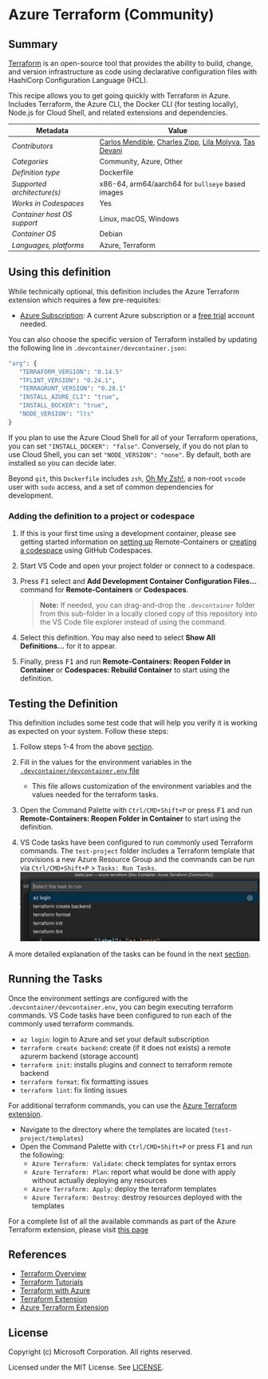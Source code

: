 # Azure Terraform (Community)

## Summary

[Terraform](https://www.terraform.io/) is an open-source tool that provides the ability to build, change, and version infrastructure as code using declarative configuration files with HashiCorp Configuration Language (HCL).

This recipe allows you to get going quickly with Terraform in Azure. Includes Terraform, the Azure CLI, the Docker CLI (for testing locally), Node.js for Cloud Shell, and related extensions and dependencies.

| Metadata | Value |  
|----------|-------|
| *Contributors* | [Carlos Mendible](https://github.com/cmendible), [Charles Zipp](https://github.com/charleszipp), [Lila Molyva](https://github.com/norelina), [Tas Devani](https://github.com/tasdevani21)  |
| *Categories* | Community, Azure, Other |
| *Definition type* | Dockerfile |
| *Supported architecture(s)* | x86-64, arm64/aarch64 for `bullseye` based images |
| *Works in Codespaces* | Yes |
| *Container host OS support* | Linux, macOS, Windows |
| *Container OS* | Debian |
| *Languages, platforms* | Azure, Terraform |

## Using this definition

While technically optional, this definition includes the Azure Terraform extension which requires a few pre-requisites:

- [Azure Subscription](https://azure.microsoft.com): A current Azure subscription or a [free trial](https://azure.microsoft.com/en-us/free/) account needed.

You can also choose the specific version of Terraform installed by updating the following line in `.devcontainer/devcontainer.json`:

```Dockerfile
"arg": {
   "TERRAFORM_VERSION": "0.14.5"
   "TFLINT_VERSION": "0.24.1",
   "TERRAGRUNT_VERSION": "0.28.1"
   "INSTALL_AZURE_CLI": "true",
   "INSTALL_DOCKER": "true",
   "NODE_VERSION": "lts"
}
```

If you plan to use the Azure Cloud Shell for all of your Terraform operations, you can set `"INSTALL_DOCKER": "false"`. Conversely, if you do not plan to use Cloud Shell, you can set `"NODE_VERSION": "none"`. By default, both are installed so you can decide later.

Beyond `git`, this `Dockerfile` includes `zsh`, [Oh My Zsh!](https://ohmyz.sh/), a non-root `vscode` user with `sudo` access, and a set of common dependencies for development.

### Adding the definition to a project or codespace

1. If this is your first time using a development container, please see getting started information on [setting up](https://aka.ms/vscode-remote/containers/getting-started) Remote-Containers or [creating a codespace](https://aka.ms/ghcs-open-codespace) using GitHub Codespaces.

2. Start VS Code and open your project folder or connect to a codespace.

3. Press <kbd>F1</kbd> select and **Add Development Container Configuration Files...** command for **Remote-Containers** or **Codespaces**. 

   > **Note:** If needed, you can drag-and-drop the `.devcontainer` folder from this sub-folder in a locally cloned copy of this repository into the VS Code file explorer instead of using the command.

4. Select this definition. You may also need to select **Show All Definitions...** for it to appear.

5. Finally, press <kbd>F1</kbd> and run **Remote-Containers: Reopen Folder in Container** or **Codespaces: Rebuild Container** to start using the definition.

## Testing the Definition

This definition includes some test code that will help you verify it is working as expected on your system. Follow these steps:

1. Follow steps 1-4 from the above [section](#adding-the-definition-to-your-project).
2. Fill in the values for the environment variables in the [`.devcontainer/devcontainer.env` file](https://code.visualstudio.com/docs/remote/containers-advanced#_option-2-use-an-env-file)
   - This file allows customization of the environment variables and the values needed for the terraform tasks.

3. Open the Command Palette with `Ctrl/CMD+Shift+P` or press <kbd>F1</kbd> and run **Remote-Containers: Reopen Folder in Container** to start using the definition.

4. VS Code tasks have been configured to run commonly used Terraform commands. The `test-project` folder includes a Terraform template that provisions a new Azure Resource Group and the commands can be run via `Ctrl/CMD+Shift+P` > `Tasks: Run Tasks`.
   ![Run Terraform Tasks](test-project/assets/Terraform_tasks.png)

A more detailed explanation of the tasks can be found in the next [section](#running-the-tasks).

## Running the Tasks

Once the environment settings are configured with the `.devcontainer/devcontainer.env`, you can begin executing terraform commands. VS Code tasks have been configured to run each of the commonly used terraform commands.

- `az login`: login to Azure and set your default subscription
- `terraform create backend`: create (if it does not exists) a remote azurerm backend (storage account)
- `terraform init`: installs plugins and connect to terraform remote backend
- `terraform format`: fix formatting issues
- `terraform lint`: fix linting issues

For additional terraform commands, you can use the [Azure Terraform extension](https://marketplace.visualstudio.com/items?itemName=ms-azuretools.vscode-azureterraform). 
- Navigate to the directory where the templates are located (`test-project/templates`)
- Open the Command Palette with `Ctrl/CMD+Shift+P` or press <kbd>F1</kbd> and run the following: 
   - `Azure Terraform: Validate`: check templates for syntax errors
   - `Azure Terraform: Plan`: report what would be done with apply without actually deploying any resources
   - `Azure Terraform: Apply`: deploy the terraform templates
   - `Azure Terraform: Destroy`: destroy resources deployed with the templates

For a complete list of all the available commands as part of the Azure Terraform extension, please visit [this page](https://marketplace.visualstudio.com/items?itemName=ms-azuretools.vscode-azureterraform)

## References

- [Terraform Overview](https://www.terraform.io/intro/index.html)
- [Terraform Tutorials](https://learn.hashicorp.com/terraform?utm_source=terraform_io)
- [Terraform with Azure](https://docs.microsoft.com/en-us/azure/terraform/terraform-overview)
- [Terraform Extension](https://marketplace.visualstudio.com/items?itemName=HashiCorp.terraform)
- [Azure Terraform Extension](https://marketplace.visualstudio.com/items?itemName=ms-azuretools.vscode-azureterraform)

## License

Copyright (c) Microsoft Corporation. All rights reserved.

Licensed under the MIT License. See [LICENSE](https://github.com/microsoft/vscode-dev-containers/blob/main/LICENSE).

